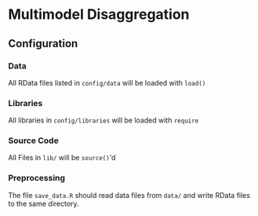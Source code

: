 # Multimodel Disaggregation 

## Configuration

### Data

All RData files listed in `config/data` will be loaded with `load()`

### Libraries

All libraries in `config/libraries` will be loaded with `require`

### Source Code

All Files in `lib/` will be `source()`'d


###  Preprocessing 

The file `save_data.R` should read data files from `data/` and write RData files to the same directory. 